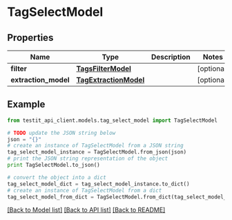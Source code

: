 # TagSelectModel


## Properties
Name | Type | Description | Notes
------------ | ------------- | ------------- | -------------
**filter** | [**TagsFilterModel**](TagsFilterModel.md) |  | [optional] 
**extraction_model** | [**TagExtractionModel**](TagExtractionModel.md) |  | [optional] 

## Example

```python
from testit_api_client.models.tag_select_model import TagSelectModel

# TODO update the JSON string below
json = "{}"
# create an instance of TagSelectModel from a JSON string
tag_select_model_instance = TagSelectModel.from_json(json)
# print the JSON string representation of the object
print TagSelectModel.to_json()

# convert the object into a dict
tag_select_model_dict = tag_select_model_instance.to_dict()
# create an instance of TagSelectModel from a dict
tag_select_model_from_dict = TagSelectModel.from_dict(tag_select_model_dict)
```
[[Back to Model list]](../README.md#documentation-for-models) [[Back to API list]](../README.md#documentation-for-api-endpoints) [[Back to README]](../README.md)


